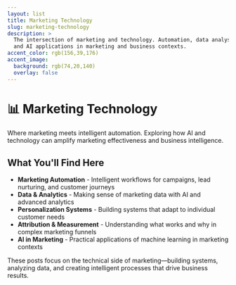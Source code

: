 ```yaml
---
layout: list
title: Marketing Technology
slug: marketing-technology
description: >
  The intersection of marketing and technology. Automation, data analysis, 
  and AI applications in marketing and business contexts.
accent_color: rgb(156,39,176)
accent_image:
  background: rgb(74,20,140)
  overlay: false
---
```


# 📊 Marketing Technology

Where marketing meets intelligent automation. Exploring how AI and technology can amplify marketing effectiveness and business intelligence.

## What You'll Find Here

- **Marketing Automation** - Intelligent workflows for campaigns, lead nurturing, and customer journeys
- **Data & Analytics** - Making sense of marketing data with AI and advanced analytics
- **Personalization Systems** - Building systems that adapt to individual customer needs
- **Attribution & Measurement** - Understanding what works and why in complex marketing funnels
- **AI in Marketing** - Practical applications of machine learning in marketing contexts

These posts focus on the technical side of marketing—building systems, analyzing data, and creating intelligent processes that drive business results.